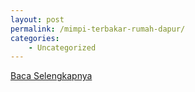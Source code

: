 ```yaml
---
layout: post
permalink: /mimpi-terbakar-rumah-dapur/
categories:
    - Uncategorized
---
```


[Baca Selengkapnya](/01)